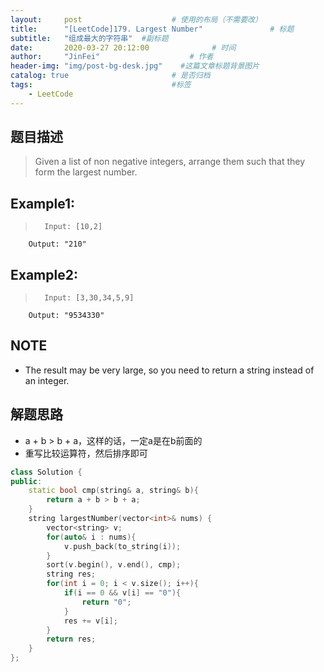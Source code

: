 ```yaml
---
layout:     post                    # 使用的布局（不需要改） 
title:      "[LeetCode]179. Largest Number"               # 标题  
subtitle:   "组成最大的字符串"  #副标题 
date:       2020-03-27 20:12:00              # 时间 
author:     "JinFei"                    # 作者 
header-img: "img/post-bg-desk.jpg"    #这篇文章标题背景图片 
catalog: true                       # 是否归档 
tags:                               #标签     
    - LeetCode 
---
```



## 题目描述
>   Given a list of non negative integers, arrange them such that they form the largest number.

## Example1:
 
>       Input: [10,2]
        Output: "210"



## Example2:
 
>       Input: [3,30,34,5,9]
        Output: "9534330"


## NOTE
- The result may be very large, so you need to return a string instead of an integer.



## 解题思路
- a + b > b + a，这样的话，一定a是在b前面的
- 重写比较运算符，然后排序即可


```C++
class Solution {
public:
    static bool cmp(string& a, string& b){
        return a + b > b + a;
    }
    string largestNumber(vector<int>& nums) {
        vector<string> v;
        for(auto& i : nums){
            v.push_back(to_string(i));
        }
        sort(v.begin(), v.end(), cmp);
        string res;
        for(int i = 0; i < v.size(); i++){
            if(i == 0 && v[i] == "0"){
                return "0";
            }
            res += v[i];
        }
        return res;
    }
};
```
